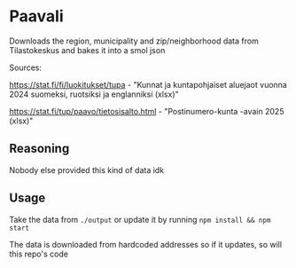 # Paavali

Downloads the region, municipality and zip/neighborhood data from Tilastokeskus and bakes it into a smol json

Sources:

https://stat.fi/fi/luokitukset/tupa - "Kunnat ja kuntapohjaiset aluejaot vuonna 2024 suomeksi, ruotsiksi ja englanniksi (xlsx)"

https://stat.fi/tup/paavo/tietosisalto.html - "Postinumero-kunta -avain 2025 (xlsx)"


## Reasoning

Nobody else provided this kind of data idk

## Usage

Take the data from `./output` or update it by running `npm install && npm start`

The data is downloaded from hardcoded addresses so if it updates, so will this repo's code
